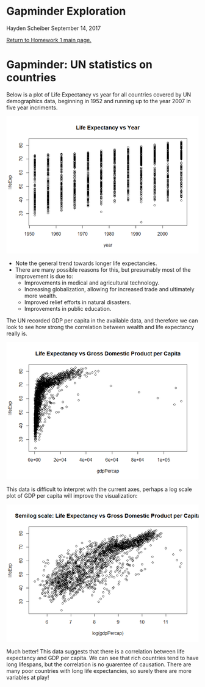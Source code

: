 Gapminder Exploration
================
Hayden Scheiber
September 14, 2017

[Return to Homework 1 main page.](https://github.com/HScheiber/STAT545-hw-Scheiber-Hayden/blob/master/hw01/README.md)

Gapminder: UN statistics on countries
=====================================

Below is a plot of Life Expectancy vs year for all countries covered by UN demographics data, beginning in 1952 and running up to the year 2007 in five year incriments.

![](hw01_gapminder_files/figure-markdown_github-ascii_identifiers/Plot_1-1.png)

-   Note the general trend towards longer life expectancies.
-   There are many possible reasons for this, but presumably most of the improvement is due to:
    -   Improvements in medical and agricultural technology.
    -   Increasing globalization, allowing for increased trade and ultimately more wealth.
    -   Improved relief efforts in natural disasters.
    -   Improvements in public education.

The UN recorded GDP per capita in the available data, and therefore we can look to see how strong the correlation between wealth and life expectancy really is.

![](hw01_gapminder_files/figure-markdown_github-ascii_identifiers/Plot_2-1.png)

This data is difficult to interpret with the current axes, perhaps a log scale plot of GDP per capita will improve the visualization:

![](hw01_gapminder_files/figure-markdown_github-ascii_identifiers/Plot_3-1.png)

Much better! This data suggests that there is a correlation between life expectancy and GDP per capita. We can see that rich countries tend to have long lifespans, but the correlation is no guarentee of causation. There are many poor countries with long life expectancies, so surely there are more variables at play!
